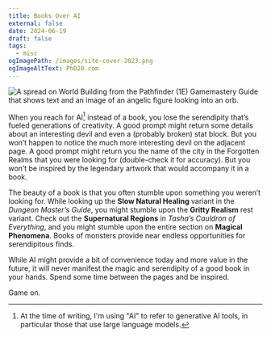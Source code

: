 ```yaml
---
title: Books Over AI
external: false
date: 2024-06-19
draft: false
tags:
  - misc
ogImagePath: /images/site-cover-2023.png
ogImageAltText: PhD20.com
---
```


![A spread on World Building from the Pathfinder (1E) Gamemastery Guide that shows text and an image of an angelic figure looking into an orb.](/images/books-over-ai.webp)

When you reach for AI[^1] instead of a book, you lose the serendipity that’s fueled generations of creativity. A good prompt might return some details about an interesting devil and even a (probably broken) stat block. But you won’t happen to notice the much more interesting devil on the adjacent page. A good prompt might return you the name of the city in the Forgotten Realms that you were looking for (double-check it for accuracy). But you won’t be inspired by the legendary artwork that would accompany it in a book.

The beauty of a book is that you often stumble upon something you weren’t looking for. While looking up the **Slow Natural Healing** variant in the _Dungeon Master’s Guide_, you might stumble upon the **Gritty Realism** rest variant. Check out the **Supernatural Regions** in _Tasha’s Cauldron of Everything_, and you might stumble upon the entire section on **Magical Phenomena**. Books of monsters provide near endless opportunities for serendipitous finds.

While AI might provide a bit of convenience today and more value in the future, it will never manifest the magic and serendipity of a good book in your hands. Spend some time between the pages and be inspired.

Game on.

[^1]: At the time of writing, I'm using "AI" to refer to generative AI tools, in particular those that use large language models.